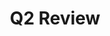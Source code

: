 ---
layout: module
title: Q2 Review
description:
type: lecture
draft: 1
num: 16
due_date: 2023-10-30
---